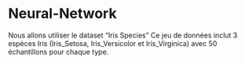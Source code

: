 # Neural-Network
Nous allons utiliser le dataset “Iris Species” 
Ce jeu de données inclut 3 espèces Iris (Iris_Setosa, Iris_Versicolor et
Iris_Virginica) avec 50 échantillons pour chaque type.
